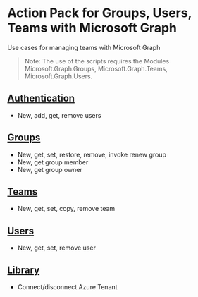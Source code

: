 # Action Pack for Groups, Users, Teams with Microsoft Graph
Use cases for managing teams with Microsoft Graph
> Note: The use of the scripts requires the Modules Microsoft.Graph.Groups, Microsoft.Graph.Teams, Microsoft.Graph.Users.

## [Authentication](./Authentication)

+ New, add, get, remove users

## [Groups](./Groups)

+ New, get, set, restore, remove, invoke renew group
+ New, get group member
+ New, get group owner

## [Teams](./Teams)

+ New, get, set, copy, remove team

## [Users](./Users)

+ New, get, set, remove user

## [Library](./_LIB_)

+ Connect/disconnect Azure Tenant